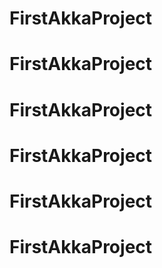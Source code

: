 # FirstAkkaProject
# FirstAkkaProject
# FirstAkkaProject
# FirstAkkaProject
# FirstAkkaProject
# FirstAkkaProject
